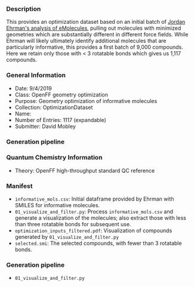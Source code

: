 ### Description

This provides an optimization dataset based on an initial batch of [Jordan Ehrman's analysis of eMolecules](https://zenodo.org/record/3385278#.XXMdLZNKjOQ), pulling out molecules with minimized geometries which are substantially different in different force fields. While Ehrman will likely ultimately identify additional molecules that are particularly informative, this provides a first batch of 9,000 compounds. Here we retain only those with < 3 rotatable bonds which gives us 1,117 compounds.


### General Information
 - Date: 9/4/2019
 - Class: OpenFF geometry optimization
 - Purpose: Geometry optimization of informative molecules
 - Collection: OptimizationDataset
 - Name:
 - Number of Entries: 1117 (expandable)
 - Submitter: David Mobley

### Generation pipeline


### Quantum Chemistry Information
 - Theory: OpenFF high-throughput standard QC reference

### Manifest
- `informative_mols.csv`: Initial dataframe provided by Ehrman with SMILES for informative molecules.
- `01_visualize_and_filter.py`: Process `informative_mols.csv` and generate a visualization of the molecules; also extract those with less than three rotatable bonds for subsequent use.
- `optimization_inputs_filtered.pdf`: Visualization of compounds generated by `01_visualize_and_filter.py`
- `selected.smi`: The selected compounds, with fewer than 3 rotatable bonds.

### Generation pipeline
- `01_visualize_and_filter.py`
